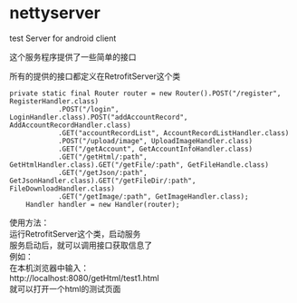 # nettyserver
test Server for android client 

这个服务程序提供了一些简单的接口

所有的提供的接口都定义在RetrofitServer这个类
```
private static final Router router = new Router().POST("/register", RegisterHandler.class)
			.POST("/login", LoginHandler.class).POST("addAccountRecord", AddAccountRecordHandler.class)
			.GET("accountRecordList", AccountRecordListHandler.class)
			.POST("/upload/image", UploadImageHandler.class)
			.GET("/getAccount", GetAccountInfoHandler.class)
			.GET("/getHtml/:path", GetHtmlHandler.class).GET("/getFile/:path", GetFileHandle.class)
			.GET("/getJson/:path", GetJsonHandler.class).GET("/getFileDir/:path", FileDownloadHandler.class)
			.GET("/getImage/:path", GetImageHandler.class);
	Handler handler = new Handler(router);
```

使用方法：<br>
运行RetrofitServer这个类，启动服务<br>
服务启动后，就可以调用接口获取信息了<br>
例如：<br>
在本机浏览器中输入：<br>
http://localhost:8080/getHtml/test1.html <br>
就可以打开一个html的测试页面
